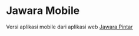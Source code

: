 # Jawara Mobile

Versi aplikasi mobile dari aplikasi web  [Jawara Pintar](http://jawara.sytes.net/)
